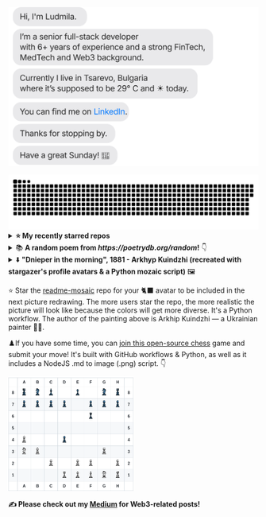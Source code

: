 [![](https://raw.githubusercontent.com/milaabl/milaabl/main/chat.svg)](https://www.linkedin.com/in/ludmila-a-dev/)

<!-- https://github.com/milaabl/milaabl/assets/86361434/c35b0e6f-acf0-435e-920d-b90faa4788ad -->

<img alt="Snake eating my contributions for breakfast🧉" src="https://raw.githubusercontent.com/milaabl/milaabl-readme/preview/github-contribution-grid-snake.svg" />

<details>
<summary>
  <strong>⭐ My recently starred repos </strong>
</summary>
  
<!-- Starred repos start -->
| Name | Url | Stars | Description |
| --- | --- |  --- |  --- |
| PauloPortugal/gin-gonic-rest-mongodb|https://github.com/PauloPortugal/gin-gonic-rest-mongodb|8|A simple Gin Gonic REST API using MongoDB|
| Seedifyfund/Launchpad-smart-contract|https://github.com/Seedifyfund/Launchpad-smart-contract|34||
| duet-protocol/duet-bridge|https://github.com/duet-protocol/duet-bridge|1|Bridge duet token family between BSC(original chain) and some EVM compatible chains|
| duet-protocol/duet-contracts|https://github.com/duet-protocol/duet-contracts|1||
| trivago/prettier-plugin-sort-imports|https://github.com/trivago/prettier-plugin-sort-imports|2315|A prettier plugin to sort imports in typescript and javascript files by the provided RegEx order. |
| orca-so/typescript-sdk|https://github.com/orca-so/typescript-sdk|144|The Orca SDK contains a set of simple to use APIs to allow developers to integrate with the Orca platform.|
| onchainification/smartgarden|https://github.com/onchainification/smartgarden|4|🪴 Interoperable Safe modules installable and configurable through the existing Safe UI.|
| bitcoinbook/bitcoinbook|https://github.com/bitcoinbook/bitcoinbook|21635|Mastering Bitcoin 2nd Edition - Programming the Open Blockchain|
| manifoldfinance/defi-threat|https://github.com/manifoldfinance/defi-threat|440|a globally-accessible knowledge base of adversary tactics and techniques based on real-world observations on decentralized finance |
| mstable/mStable-contracts|https://github.com/mstable/mStable-contracts|309|📃 Smart Contracts that make up the core of the mStable protocol|
| yewstack/yew|https://github.com/yewstack/yew|28307|Rust / Wasm framework for building client web apps|
| MartinKavik/voting-solana-moonzoon|https://github.com/MartinKavik/voting-solana-moonzoon|29|The Voting example based on MoonZoon and Solana.|
| CitizenLabDotCo/citizenlab|https://github.com/CitizenLabDotCo/citizenlab|192|CitizenLab is a digital democracy platform that facilitates community participation and co-creation. Participants can post ideas, contribute to discussions, or choose to vote and prioritize community projects. |
| 0xtekgrinder/warlord-autocompounder|https://github.com/0xtekgrinder/warlord-autocompounder|2|Auto compounder based on ERC4626 on top of Warlord from Paladin Vote|
| zhazhalaila/MagpieBFT|https://github.com/zhazhalaila/MagpieBFT|1|Aynchronous Byzantine Tolerant Protocol|
| Robin-and-friends/tCDP-frontend|https://github.com/Robin-and-friends/tCDP-frontend|7||
| Robin-and-friends/tCDP|https://github.com/Robin-and-friends/tCDP|15|collateralized debt position, but fungible|
| PartyDAO/party-protocol|https://github.com/PartyDAO/party-protocol|136|Party Protocol is an open protocol for on-chain group coordination.|
| AladdinDAO/aladdin-v3-contracts|https://github.com/AladdinDAO/aladdin-v3-contracts|23||
| hakkafinance/urban-giggle|https://github.com/hakkafinance/urban-giggle|1|Hakka Finance audit 2021-1|
| hakkafinance/iGain|https://github.com/hakkafinance/iGain|3|The antiparticle of impermanent loss|
| hakkafinance/HakkaFinance|https://github.com/hakkafinance/HakkaFinance|1||
| pcaversaccio/erc20-permit-upgradeable|https://github.com/pcaversaccio/erc20-permit-upgradeable|10|Permit-enabled, upgradeable ERC20 smart contract template.|
| Genza999/VotingOnSolana_smartcontract|https://github.com/Genza999/VotingOnSolana_smartcontract|3|Repo to showcase my version of voting for proposals on the solana blockchain|
| CloudNativeEntrepreneur/web3auth-service|https://github.com/CloudNativeEntrepreneur/web3auth-service|7|Issues JWT tokens in response to completing challenges using metamask for performing actions against APIs|
| ikluft/prefvote|https://github.com/ikluft/prefvote|4|PrefVote is to promote ranked-choice preference voting algorithms. It is descended from the Vote::STV software written by Ian Kluft in Perl originally in 1998 and used by multiple clubs and non-profit organizations over the years for polls and elections.|
| shota-imoto/tohyo|https://github.com/shota-imoto/tohyo|1|voting cli tool|
| AngleProtocol/angle-transmuter|https://github.com/AngleProtocol/angle-transmuter|19|⚗️ Smart contracts for Transmuter, an autonomous and modular price stability module for decentralized stablecoin protocols|
| Picodes/4naly3er|https://github.com/Picodes/4naly3er|293|Static smart contract code 4naly3er|
| AngleProtocol/boilerplate|https://github.com/AngleProtocol/boilerplate|15|👩‍💻 Angle Boilerplate for starting new web3 projects|

<!-- Starred repos end -->

</details>

<details>
  <summary>📚 <strong>A random poem from <em>https://poetrydb.org/random</em>!</strong> 👇 </summary>

<!-- Start poem -->
# 💮 "By the Waters of Babylon." by *George Gordon, Lord Byron*

<p>
    In the valley of waters we wept on the day<br/>When the host of the Stranger made Salem his prey;<br/>And our heads on our bosoms all droopingly lay,<br/>And our hearts were so full of the land far away!<br/><br/>The song they demanded in vain--it lay still<br/>In our souls as the wind that hath died on the hill--<br/>They called for the harp--but our blood they shall spill<br/>Ere our right hands shall teach them one tone of their skill.<br/><br/>All stringlessly hung in the willow's sad tree,<br/>As dead as her dead-leaf, those mute harps must be:<br/>Our hands may be fettered--our tears still are free<br/>For our God--and our Glory--and Sion, Oh _Thee!_
</p>

***
<!-- End poem -->
</details>

<details>
<summary>
  ⬇️ <strong>"Dnieper in the morning", 1881 - Arkhyp Kuindzhi (recreated with stargazer's profile avatars & a Python mozaic script)</strong> 🖼️
</summary>

<img width="49%" src="https://raw.githubusercontent.com/milaabl/readme-mosaic/main/data/input.jpg" alt="Original picture"/>
<img width="49%" src="https://raw.githubusercontent.com/milaabl/readme-mosaic/main/data/output.jpg" alt="Output picture"/>
<img width="70%" src="https://raw.githubusercontent.com/milaabl/readme-mosaic/main/data/output.gif" alt="Output GIF"/>
</details>

⭐ Star the [readme-mosaic](https://github.com/milaabl/readme-mosaic) repo for your 🐈‍⬛ avatar to be included in the next picture redrawing. The more users star the repo, the more realistic the picture will look like because the colors will get more diverse. It's a Python workflow. The author of the painting above is Arkhip Kuindzhi — a Ukrainian painter 💙💛.

♟️If you have some time, you can [join this open-source chess](https://github.com/milaabl/readme-chess) game and submit your move! It's built with GitHub workflows & Python, as well as it includes a NodeJS .md to image (.png) script. 👇

<a href="https://github.com/milaabl/readme-chess/blob/master/README.md"><img src="https://raw.githubusercontent.com/milaabl/readme-chess/master/chess.png" alt="README chess dynamic game preview" width="50%" /></a>

<strong>✍️ Please check out my <a href="https://medium.com/@milaabl2405">Medium</a> for Web3-related posts!</strong>

